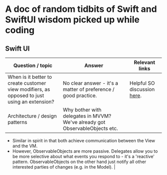 # A doc of random tidbits of Swift  and SwiftUI wisdom picked up while coding

## Swift UI

| Question / topic | Answer | Relevant links |
|------------------|--------|----------------|
| When is it better to create customer view modifiers, as opposed to just using an extension? | No clear answer - it's a matter of preference / good practice. | Helpful SO discussion [here](https://stackoverflow.com/questions/57411656/difference-between-creating-viewmodifier-and-view-extension-in-swiftui).| 
| Architecture / design patterns | Why bother with delegates in MVVM? We've already got ObservableObjects etc. | 

* Similar in spirit in that both achieve communication between the View and the VM.
* However, ObservableObjects are more passive. Delegates allow you to be more selective about what events you respond to - it's a 'reactive' pattern. ObservableObjects on the other hand just notify all other interested parties of changes (e.g. in the Model).
|

